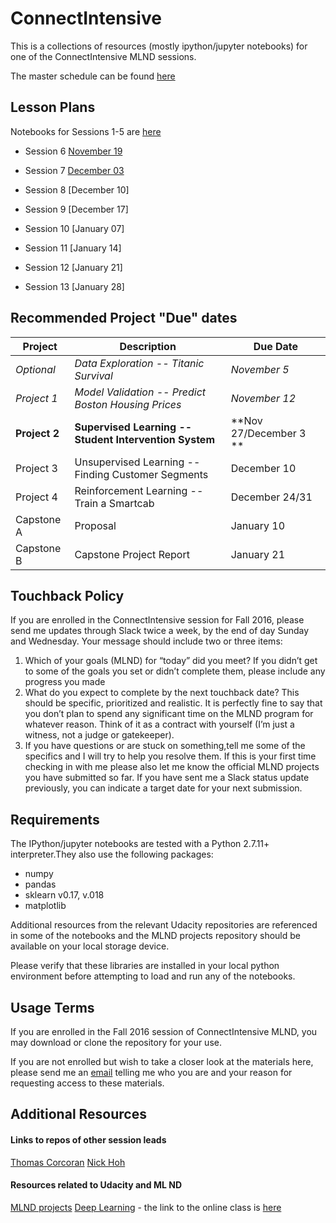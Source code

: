 
# ConnectIntensive


This is a collections of resources (mostly ipython/jupyter notebooks) for one of the ConnectIntensive MLND sessions. 

The master schedule can be found [here](https://docs.google.com/document/d/1iCnzoKpvrV5skA-KaNpzfqJ8u1wJMiTA8G4iyiNT-0o/pub?embedded=true)

## Lesson Plans

  Notebooks for Sessions 1-5 are [here](https://github.com/tccorcoran/Connect)

- Session 6 [November 19](session_06.md) 
- Session 7 [December 03](session_07.md) 
- Session 8 [December 10]
- Session 9 [December 17]

- Session 10 [January 07]
- Session 11 [January 14]
- Session 12 [January 21]
- Session 13 [January 28]


## Recommended Project "Due" dates

   Project  |  Description  | Due Date 
  ----- | ------ | ------ |
  _Optional_ | _Data Exploration -- Titanic Survival_ | _November 5_
  _Project 1_ | _Model Validation -- Predict Boston Housing Prices_ | _November 12_ 
  **Project 2** | **Supervised Learning -- Student Intervention System** | **Nov 27/December 3 **
  Project 3 | Unsupervised Learning -- Finding Customer Segments | December 10
  Project 4 | Reinforcement Learning -- Train a Smartcab | December 24/31
  Capstone A  | Proposal | January 10 
  Capstone B | Capstone Project Report | January 21

## Touchback Policy ##
If you are enrolled in the ConnectIntensive session for Fall 2016, please send me updates through Slack twice a week, by the end of day Sunday and Wednesday. Your message should include two or three items:
1. Which of your goals (MLND) for “today”  did you meet? If you didn’t get to some of the goals you set or didn’t complete them, please include any progress you made 
2. What do you expect to complete by the next touchback date? This should be specific, prioritized and realistic. It is perfectly fine to say that you don’t plan to spend any significant time on the MLND program for whatever reason. Think of it as a contract with yourself (I’m just a witness, not a judge or gatekeeper).
3. If you have questions or are stuck on something,tell me some of the specifics and I will try to help you resolve them. If this is your first time checking in with me please also let me know the official MLND projects you have submitted so far. If you have sent me a Slack status update previously, you can indicate a target date for your next submission.


## Requirements ##

The IPython/jupyter notebooks are tested with a Python 2.7.11+ interpreter.They also use the following packages:

- numpy
- pandas
- sklearn v0.17, v.018
- matplotlib

Additional resources from the relevant Udacity repositories are referenced in some of the notebooks and the MLND projects repository should be available on your local storage device.

Please verify that these libraries are installed in your local python environment before attempting to load and run any of the notebooks.


## Usage Terms ##

If you are enrolled in the Fall 2016 session of ConnectIntensive MLND, you may download or clone the repository for your use.

If you are not enrolled but wish to take a closer look at the  materials here, please send me an [email](emailto:lkhundkar@gmail.com) telling me who you are and your reason for requesting access to these materials. 


## Additional Resources ##

#### Links to repos of other session leads ####
  [Thomas Corcoran](https://github.com/tccorcoran/Connect)
  [Nick Hoh](https://github.com/NickyPie/Connect)
  
#### Resources related to Udacity and ML ND ####
  [MLND projects](https://github.com/udacity/machine-learning)
  [Deep Learning](https://github.com/tensorflow/tensorflow/tree/master/tensorflow/examples/udacity) - the link to the online class is [here](https://www.udacity.com/course/deep-learning--ud730)
